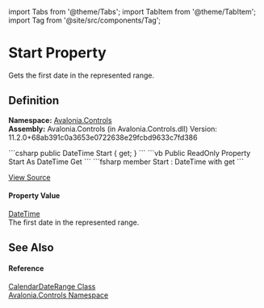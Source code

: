import Tabs from '@theme/Tabs'; 
import TabItem from '@theme/TabItem'; 
import Tag from '@site/src/components/Tag'; 

# Start Property


Gets the first date in the represented range.



## Definition
**Namespace:** <a href="N_Avalonia_Controls">Avalonia.Controls</a>  
**Assembly:** Avalonia.Controls (in Avalonia.Controls.dll) Version: 11.2.0+68ab391c0a3653e0722638e29fcbd9633c7fd386

<Tabs groupId="api-code-preview">
<TabItem value="csharp" label="C#">
```csharp
public DateTime Start { get; }
```
</TabItem>
<TabItem value="vb" label="VB">
```vb
Public ReadOnly Property Start As DateTime
	Get
```
</TabItem>
<TabItem value="fsharp" label="F#">
```fsharp
member Start : DateTime with get
```
</TabItem>
</Tabs>



<a href="https://github.com/AvaloniaUI/Avalonia/tree/master/srcAvalonia.Controls/Calendar/CalendarDateRange.cs#L16" title="View the source code">View Source</a>



#### Property Value
<a href="https://learn.microsoft.com/dotnet/api/system.datetime" target="_blank" rel="noopener noreferrer">DateTime</a>  
The first date in the represented range.

## See Also


#### Reference
<a href="T_Avalonia_Controls_CalendarDateRange">CalendarDateRange Class</a>  
<a href="N_Avalonia_Controls">Avalonia.Controls Namespace</a>  
